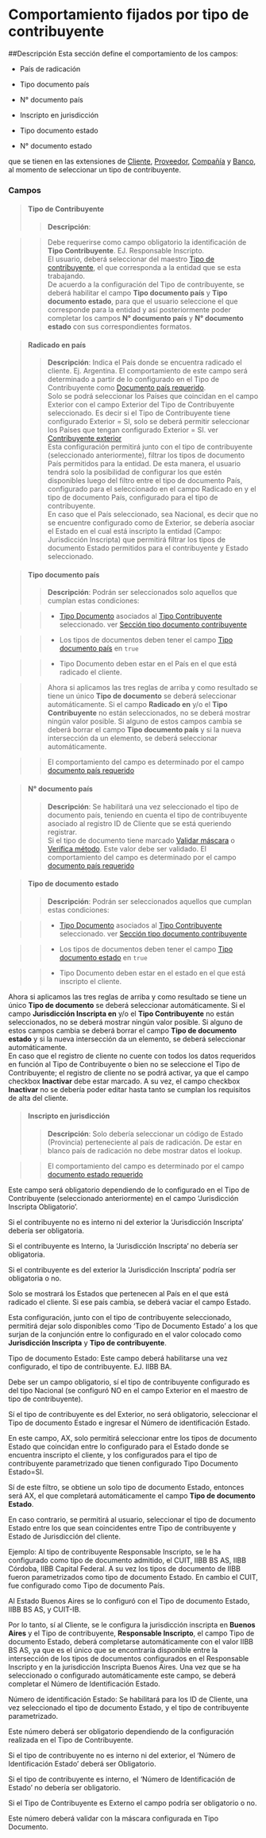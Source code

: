 # Comportamiento fijados por tipo de contribuyente

##Descripción
Esta sección define el comportamiento de los campos:

* País de radicación

* Tipo documento país

* N° documento país

* Inscripto en jurisdicción

* Tipo documento estado

* N° documento estado

 que se tienen en las extensiones de [Cliente](../Extensiones/LATAM-Customer.md), [Proveedor](../Extensiones/LATAM-Vendor.md), [Compañía](../Extensiones/LATAM-CompanyInformation.md) y [Banco](../Extensiones/LATAM-Bank.md), al momento de seleccionar un tipo de contribuyente.

### Campos
>#### Tipo de Contribuyente
>>**Descripción**:

>>Debe requerirse como campo obligatorio la identificación de **Tipo Contribuyente**. EJ. Responsable Inscripto. <br>
El usuario, deberá seleccionar del maestro [Tipo de contribuyente](../Maestros/LATAM-TaxPayerType.md), el que corresponda a la entidad que se esta trabajando.<br>
De acuerdo a la configuración del Tipo de contribuyente, se deberá habilitar el campo **Tipo documento país** y **Tipo documento estado**, para que el usuario seleccione el que corresponde para la entidad y así posteriormente poder completar los campos **N° documento país** y **N° documento estado** con sus correspondientes formatos. <br>

>#### Radicado en país
>>**Descripción**:
	Indica el País donde se encuentra radicado el cliente. Ej.  Argentina.  El comportamiento de este campo será determinado a partir de lo configurado en el Tipo de Contribuyente  como [Documento país requerido](../Maestros/LATAM-TaxPayerType.md#documento-pais-requerido). <br>
	Solo se podrá seleccionar los Países que coincidan en el campo Exterior con el campo Exterior del Tipo de Contribuyente seleccionado.  Es decir si el Tipo de Contribuyente tiene configurado Exterior = SI, solo se deberá permitir seleccionar los Países que tengan configurado Exterior = SI. ver [Contribuyente exterior](../Maestros/LATAM-TaxPayerType.md#contribuyente-exterior)<br>
	Esta configuración permitirá junto con el tipo de contribuyente (seleccionado anteriormente), filtrar los tipos de documento País permitidos para la entidad. De esta manera,  el usuario tendrá solo la posibilidad de configurar los que estén disponibles luego del filtro entre el tipo de documento País, configurado para el seleccionado en el campo Radicado en y el tipo de documento País, configurado para el tipo de contribuyente.  <br>
	En caso que el País seleccionado, sea Nacional, es decir que no se encuentre configurado como de Exterior, se debería asociar el Estado en el cual está inscripto la entidad (Campo: Jurisdicción Inscripta) que permitirá filtrar los tipos de documento Estado permitidos para el contribuyente y Estado seleccionado. 

>#### Tipo documento país
>>**Descripción**:
Podrán ser seleccionados solo aquellos que cumplan estas condiciones:

>>* [Tipo Documento](../Maestros/LATAM-TaxPayerType.md#tipo-documento) asociados al [Tipo Contribuyente](../Maestros/LATAM-TaxPayerType.md) seleccionado. ver [Sección tipo documento contribuyente](../Maestros/LATAM-TaxPayerType.md#seccion-tipo-documento-contribuyente)

>>* Los tipos de documentos deben tener el campo [Tipo documento país](../Maestros/LATAM-DocumentType.md#tipo-documento-pais) en `true`

>>* Tipo Documento deben estar en el País en el que está radicado el cliente. 

>>Ahora si aplicamos las tres reglas de arriba y como resultado se tiene un único **Tipo de documento** se deberá seleccionar automáticamente. Si el campo **Radicado en** y/o el **Tipo Contribuyente** no están seleccionados, no se deberá mostrar ningún valor posible.  Si alguno de estos campos cambia se deberá borrar el campo **Tipo documento país** y si la nueva intersección da un elemento, se deberá seleccionar automáticamente. 

>>El comportamiento del campo es determinado por el campo [documento país requerido](../Maestros/LATAM-TaxPayerType.md#documento-pais-requerido)

>#### N° documento país
>>**Descripción**:
Se habilitará una vez seleccionado el tipo de documento país, teniendo en cuenta el tipo de contribuyente asociado al registro ID de Cliente que se está queriendo registrar.<br>
Si el tipo de documento tiene marcado [Validar máscara](../Maestros/LATAM-DocumentType.md#validar-mascara) o [Verifica método](../Maestros/LATAM-DocumentType.md#verifica-metodo). Este valor debe ser validado.
>>El comportamiento del campo es determinado por el campo [documento país requerido](../Maestros/LATAM-TaxPayerType.md#documento-estado-requerido)

>#### Tipo de documento estado
>>**Descripción**:
Podrán ser seleccionados aquellos que cumplan estas condiciones: 

>>* [Tipo Documento](../Maestros/LATAM-TaxPayerType.md#tipo-documento) asociados al [Tipo Contribuyente](../Maestros/LATAM-TaxPayerType.md) seleccionado. ver [Sección tipo documento contribuyente](../Maestros/LATAM-TaxPayerType.md#seccion-tipo-documento-contribuyente)

>>* Los tipos de documentos deben tener el campo [Tipo documento estado](../Maestros/LATAM-DocumentType.md#tipo-documento-estado) en `true`

>>* Tipo Documento deben estar en el estado en el que está inscripto el cliente. 

Ahora si aplicamos las tres reglas de arriba y como resultado se tiene un único **Tipo de documento** se deberá seleccionar automáticamente. Si el campo **Jurisdicción Inscripta en** y/o el **Tipo Contribuyente** no están seleccionados, no se deberá mostrar ningún valor posible.  Si alguno de estos campos cambia se deberá borrar el campo **Tipo de documento estado** y si la nueva intersección da un elemento, se deberá seleccionar automáticamente.<br>
En caso que el registro de cliente no cuente con todos los datos  requeridos en función al Tipo de Contribuyente  o bien no se seleccione el Tipo de Contribuyente; el registro de cliente no se podrá activar, ya que el campo checkbox **Inactivar** debe estar marcado. A su vez, el campo checkbox **Inactivar**  no se debería poder editar hasta tanto se cumplan los requisitos  de alta del cliente. 

>#### Inscripto en jurisdicción
>>**Descripción**:
Solo debería seleccionar un código de Estado (Provincia) perteneciente al país de radicación. De estar en blanco país de radicación no debe mostrar datos el lookup.

>>El comportamiento del campo es determinado por el campo [documento estado requerido](../Maestros/LATAM-TaxPayerType.md#documento-estado-requerido)

Este campo será obligatorio dependiendo de lo configurado en  el Tipo de Contribuyente (seleccionado anteriormente) en el campo ‘Jurisdicción Inscripta Obligatorio’. 

Si el contribuyente no es interno ni del exterior la ‘Jurisdicción Inscripta’ debería ser obligatoria. 

Si el contribuyente es  Interno, la ‘Jurisdicción Inscripta’ no debería ser obligatoria. 

Si el contribuyente es del exterior la ‘Jurisdicción Inscripta’ podría ser obligatoria o no. 

Solo se mostrará los Estados que pertenecen al País en el que está radicado el cliente.  Si ese país cambia, se deberá vaciar el campo Estado. 

Esta configuración, junto con el tipo de contribuyente seleccionado, permitirá dejar solo disponibles como ‘Tipo de Documento Estado’ a los que surjan de la conjunción entre lo configurado en el valor colocado como **Jurisdicción Inscripta** y **Tipo de contribuyente**. 

 

 

Tipo de documento Estado: Este campo deberá habilitarse una vez configurado, el tipo de contribuyente. EJ. IIBB BA. 

Debe ser un campo obligatorio, sí el tipo de contribuyente configurado es del tipo Nacional (se configuró NO en el campo Exterior en el maestro de tipo de contribuyente).  

Sí el tipo de contribuyente es del Exterior, no será obligatorio, seleccionar el Tipo de documento Estado e ingresar el Número de identificación Estado.  

En este campo, AX, solo permitirá seleccionar entre los tipos de documento Estado que coincidan entre lo configurado para el Estado donde se encuentra inscripto el cliente, y los configurados para el tipo de contribuyente parametrizado que tienen configurado Tipo Documento Estado=SI. 

 Sí de este filtro, se obtiene un solo tipo de documento Estado, entonces será AX, el que completará automáticamente el campo **Tipo de documento Estado**.  

En caso contrario, se permitirá al usuario, seleccionar el tipo de documento Estado entre los que sean coincidentes entre Tipo de contribuyente y Estado de Jurisdicción del cliente. 

Ejemplo: Al  tipo de contribuyente Responsable Inscripto, se le ha configurado como tipo de documento admitido, el CUIT, IIBB BS AS, IIBB Córdoba, IIBB Capital Federal. A su vez los tipos de documento de IIBB fueron parametrizados como tipo de documento Estado. En cambio el CUIT, fue configurado como Tipo de documento País. 

Al Estado Buenos Aires se lo configuró con el Tipo de documento Estado, IIBB BS AS, y CUIT-IB. 

Por lo tanto, sí al Cliente, se le configura la jurisdicción inscripta  en **Buenos Aires** y el Tipo de contribuyente, **Responsable Inscripto**, el campo Tipo de documento Estado, deberá completarse automáticamente con el valor IIBB BS AS, ya que es el único que se encontraría disponible entre la intersección de los tipos de documentos configurados en el Responsable Inscripto y en la jurisdicción Inscripta Buenos Aires. Una vez que se ha seleccionado o configurado automáticamente este campo, se deberá completar el Número de Identificación Estado. 

 

Número de identificación Estado: Se habilitará para los ID de Cliente, una vez seleccionado el tipo de documento Estado, y el tipo de contribuyente parametrizado.  

 Este número deberá ser obligatorio dependiendo de la configuración realizada en el Tipo de Contribuyente. 

Si el tipo de contribuyente  no es interno ni del exterior, el ‘Número de Identificación Estado’ deberá ser Obligatorio. 

Si el tipo de contribuyente es interno, el ‘Número de Identificación de Estado’ no debería ser obligatorio. 

Si el Tipo de Contribuyente es Externo  el campo podría ser obligatorio o no. 

Este número deberá validar con la máscara configurada en Tipo Documento. 